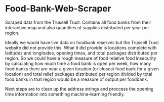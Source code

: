 # Food-Bank-Web-Scraper
Scraped data from the Trussell Trust. Contains all food banks from their interactive map and also quantities of supplies distributed per year per region. 

Ideally we would have live data on foodbank reserves but the Trussell Trust website did not provide this. What it did provide is locations complete with latitudes and longitudes, opening times, and total packages distributed per region. So we could have a rough measure of food  relative food insecurity by calculating how much time a food bank is open per week, how many food banks there are near a given location (or closest food bank for a given location) and total relief packages distributed per region divided by total food banks in that region would be a measure of output per foodbank. 

Next steps are to clean up the address strings and proccess the opening time information into something machine-learning friendly.
